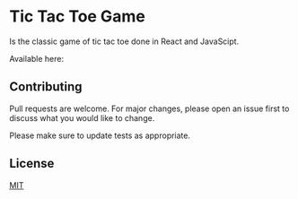 # Tic Tac Toe Game

Is the classic game of tic tac toe done in React and JavaScipt.

Available here: 




## Contributing

Pull requests are welcome. For major changes, please open an issue first
to discuss what you would like to change.

Please make sure to update tests as appropriate.

## License

[MIT](https://choosealicense.com/licenses/mit/)
